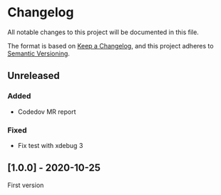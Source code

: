 # Changelog
All notable changes to this project will be documented in this file.

The format is based on [Keep a Changelog](https://keepachangelog.com/en/1.0.0/),
and this project adheres to [Semantic Versioning](https://semver.org/spec/v2.0.0.html).

## Unreleased

### Added
- Codedov MR report

### Fixed
- Fix test with xdebug 3


## [1.0.0] - 2020-10-25

First version
